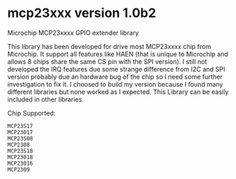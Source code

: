 mcp23xxx version 1.0b2
=======================

Microchip MCP23xxxx GPIO extender library

This library has been developed for drive most MCP23xxxx chip from Microchip. It support all features like HAEN
(that is unique to Microchip and allows 8 chips share the same CS pin with the SPI version). I still not developed the IRQ
features due some strange difference from I2C and SPI version probably due an hardware bug of the chip so I need
some further investigation to fix it. I choosed to build my version because I found many different libraries but none 
worked as I expected.
This Library can be easily included in other libraries.

Chip Supported:

	MCP23S17
	MCP23017
	MCP23S08
	MCP2308
	MCP23S18
	MCP23018
	MCP23016
	MCP2309
